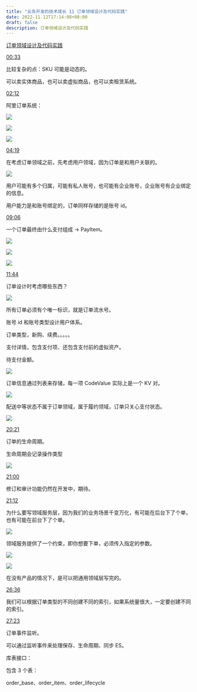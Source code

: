```yaml
---
title: "业务开发的技术成长 11 订单领域设计及代码实践"
date: 2022-11-12T17:14:08+08:00
draft: false
description: 订单领域设计及代码实践
---
```


[订单领域设计及代码实践](https://www.bilibili.com/video/BV15G4y1Y7B5)

[00:33](https://www.bilibili.com/video/BV15G4y1Y7B5?t=33.7)

比较复杂的点：SKU 可能是动态的。

可以卖实体商品，也可以卖虚拟商品，也可以卖租赁系统。

[02:12](https://www.bilibili.com/video/BV15G4y1Y7B5?t=132.9)

阿里订单系统：

![](https://animg.oss-cn-shanghai.aliyuncs.com/2022/11/12/20221112171809.png)

![](https://animg.oss-cn-shanghai.aliyuncs.com/2022/11/12/20221112172017.png)

![](https://animg.oss-cn-shanghai.aliyuncs.com/2022/11/12/20221112172239.png)

[04:19](https://www.bilibili.com/video/BV15G4y1Y7B5?t=259.1)

在考虑订单领域之前，先考虑用户领域，因为订单是和用户关联的。

![](https://animg.oss-cn-shanghai.aliyuncs.com/2022/11/12/20221112173111.png)

用户可能有多个归属，可能有私人账号，也可能有企业账号，企业账号有企业绑定的信息。

用户能力是和账号绑定的，订单同样存储的是账号 id。

[09:06](https://www.bilibili.com/video/BV15G4y1Y7B5?t=546.3)

一个订单最终由什么支付组成 -> PayItem。

![](https://animg.oss-cn-shanghai.aliyuncs.com/2022/11/12/20221112173609.png)

![](https://animg.oss-cn-shanghai.aliyuncs.com/2022/11/12/20221112173616.png)

![](https://animg.oss-cn-shanghai.aliyuncs.com/2022/11/12/20221112173824.png)

[11:44](https://www.bilibili.com/video/BV15G4y1Y7B5?t=704.2)

订单设计时考虑哪些东西？


![](https://animg.oss-cn-shanghai.aliyuncs.com/2022/11/12/20221112174352.png)


所有订单必须有个唯一标识，就是订单流水号。

账号 id 和账号类型设计用户体系。

订单类型，新购、续费。。。。。

支付详情，包含支付项、还包含支付前的虚拟资产。

待支付金额。


![](https://animg.oss-cn-shanghai.aliyuncs.com/2022/11/12/20221112174706.png)

订单信息通过列表来存储，每一项 CodeValue 实际上是一个 KV 对。

![](https://animg.oss-cn-shanghai.aliyuncs.com/2022/11/12/20221112175214.png)

配送中等状态不属于订单领域，属于履约领域，订单只关心支付状态。

![](https://animg.oss-cn-shanghai.aliyuncs.com/2022/11/12/20221112175449.png)


[20:21](https://www.bilibili.com/video/BV15G4y1Y7B5?t=1221.8)

订单的生命周期。

生命周期会记录操作类型

![](https://animg.oss-cn-shanghai.aliyuncs.com/2022/11/12/20221112180655.png)


[21:00](https://www.bilibili.com/video/BV15G4y1Y7B5?t=1260.6)

修订和审计功能仍然在开发中，期待。

[21:12](https://www.bilibili.com/video/BV15G4y1Y7B5?t=1272.9)

为什么要写领域服务层，因为我们的业务场景千变万化，有可能在后台下了个单，也有可能在前台下了个单。

![](https://animg.oss-cn-shanghai.aliyuncs.com/2022/11/12/20221112182029.png)

领域服务提供了一个约束，即你想要下单，必须传入指定的参数。

![](https://animg.oss-cn-shanghai.aliyuncs.com/2022/11/12/20221112182235.png)

![](https://animg.oss-cn-shanghai.aliyuncs.com/2022/11/12/20221112182332.png)

在没有产品的情况下，是可以把通用领域层写完的。

[26:36](https://www.bilibili.com/video/BV15G4y1Y7B5?t=1596.2)

我们可以根据订单类型的不同创建不同的索引，如果系统量很大，一定要创建不同的索引。

[27:23](https://www.bilibili.com/video/BV15G4y1Y7B5?t=1643.1)

订单事件监听。

可以通过监听事件来处理保存、生命周期、同步 ES。

库表接口：

包含 3 个表：

order_base、order_item、order_lifecycle





